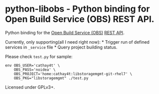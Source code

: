 # python-libobs - Python binding for Open Build Service (OBS) REST API.

Python binding for the [Open Build Service (OBS)][1] [REST API][2].

Currently, only supporting(all I need right now):
    * Trigger run of defined services in `_service` file
    * Query project building status.

Please check `test.py` for sample:
```
env OBS_USER='cathay4t' \
    OBS_PASS='noidea' \
    OBS_PROJECT='home:cathay4t:libstoragemgmt-git-rhel7' \
    OBS_PKG="libstoragemgmt" ./test.py
```

Licensed under GPLv3+.

[1]: http://www.open-build-service.org
[2]: https://github.com/openSUSE/open-build-service/blob/master/docs/api/api/api.txt
